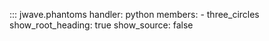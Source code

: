 ::: jwave.phantoms
    handler: python
    members:
        - three_circles
    show_root_heading: true
    show_source: false